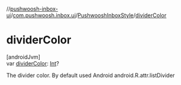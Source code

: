 //[pushwoosh-inbox-ui](../../../index.md)/[com.pushwoosh.inbox.ui](../index.md)/[PushwooshInboxStyle](index.md)/[dividerColor](divider-color.md)

# dividerColor

[androidJvm]\
var [dividerColor](divider-color.md): [Int](https://kotlinlang.org/api/latest/jvm/stdlib/kotlin-stdlib/kotlin/-int/index.html)?

The divider color. By default used Android android.R.attr.listDivider

